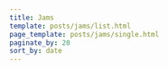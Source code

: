 ```yaml
---
title: Jams
template: posts/jams/list.html
page_template: posts/jams/single.html
paginate_by: 20
sort_by: date
---
```

